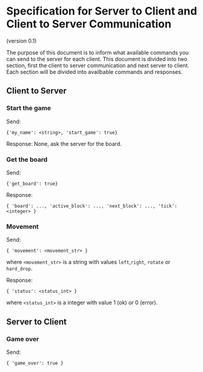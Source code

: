 # Specification for Server to Client and Client to Server Communication

(version 0.1)

The purpose of this document is to inform what available commands you
can send to the server for each client. This document is divided into
two section, first the client to server communication and next server
to client. Each section will be divided into availbable commands and
responses.

## Client to Server

### Start the game
Send:
```
{'my_name': <string>, 'start_game': true}
```
Response:
None, ask the server for the board.

### Get the board
Send:
```
{'get_board': true}
```

Response:
```
{ 'board': ..., 'active_block': ..., 'next_block': ..., 'tick': <integer> }
```

### Movement
Send:
```
{ 'movement': <movement_str> }
```
where `<movement_str>` is a string with values `left`,`right`, `rotate` or `hard_drop`.

Response:
```
{ 'status': <status_int> }
```
where `<status_int>` is a integer with value 1 (ok) or 0 (error).

## Server to Client

### Game over
Send:
```
{ 'game_over': true }
```
